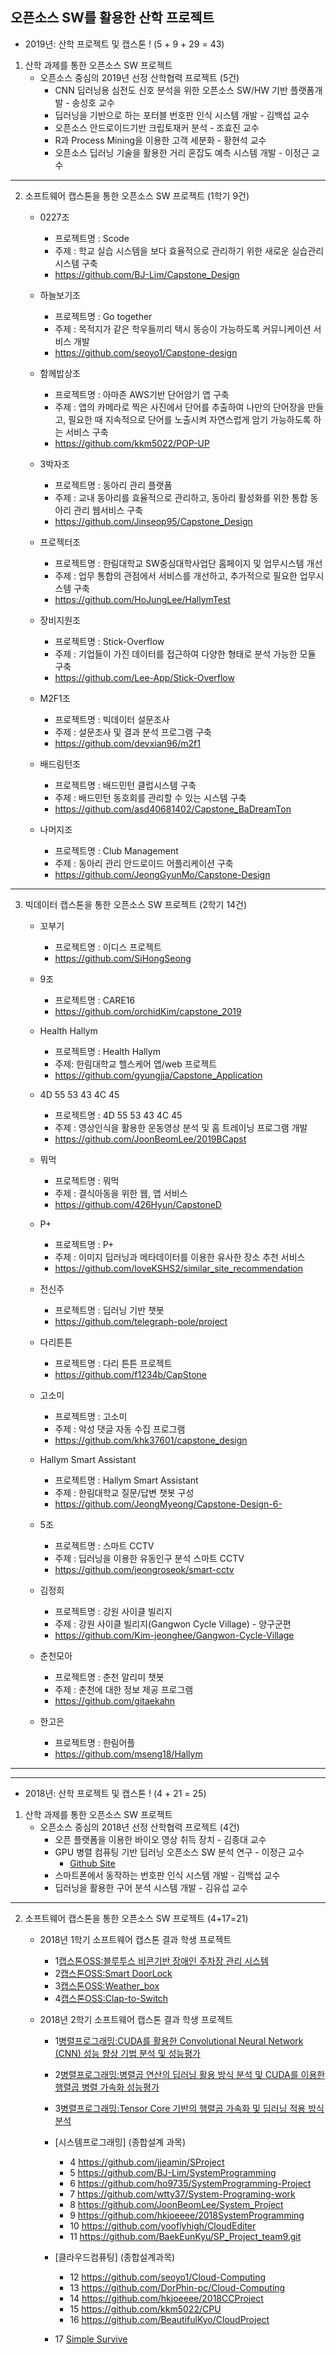 ## 오픈소스 SW를 활용한 산학 프로젝트


 * 2019년: 산학 프로젝트 및 캡스톤 ! (5 + 9 + 29 = 43)
 
 1. 산학 과제를 통한 오픈소스 SW 프로젝트
    - 오픈소스 중심의 2019년 선정 산학협력 프로젝트   (5건)
         * CNN 딥러닝용 심전도 신호 분석을 위한 오픈소스 SW/HW 기반  플랫폼개발 - 송성호 교수
         * 딥러닝을 기반으로 하는 포터블 번호판 인식 시스템 개발 - 김백섭 교수
         * 오픈소스 안드로이드기반 크립토재커 분석 - 조효진 교수
         * R과 Process Mining을 이용한 고객 세분화 - 황현석 교수
         * 오픈소스 딥러닝 기술을 활용한 거리 혼잡도 예측 시스템 개발 - 이정근 교수
 *  *  *
 2. 소프트웨어 캡스톤을 통한 오픈소스 SW 프로젝트 (1학기 9건)
    - 0227조
      * 프로젝트명 : Scode
      * 주제 : 학교 실습 시스템을 보다 효율적으로 관리하기 위한 새로운 실습관리시스템 구축
      * https://github.com/BJ-Lim/Capstone_Design

    - 하늘보기조
      * 프로젝트명 : Go together
      * 주제 : 목적지가 같은 학우들끼리 택시 동승이 가능하도록 커뮤니케이션 서비스 개발
      * https://github.com/seoyo1/Capstone-design

    - 함께밥상조
      * 프로젝트명 : 아마존 AWS기반 단어암기 앱 구축
      * 주제 : 앱의 카메라로 찍은 사진에서 단어를 추출하여 나만의 단어장을 만들고, 필요한 때 지속적으로 단어를 노출시켜 자연스럽게 암기 가능하도록 하는 서비스 구축 
      * https://github.com/kkm5022/POP-UP
 
    - 3박자조
      * 프로젝트명 : 동아리 관리 플랫폼
      * 주제 : 교내 동아리를 효율적으로 관리하고, 동아리 활성화를 위한 통합 동아리 관리 웹서비스 구축 
      * https://github.com/Jinseop95/Capstone_Design
   
    - 프로젝터조
      * 프로젝트명 : 한림대학교 SW중심대학사업단 홈페이지 및 업무시스템 개선
      * 주제 : 업무 통합의 관점에서 서비스를 개선하고, 추가적으로 필요한 업무시스템 구축
      * https://github.com/HoJungLee/HallymTest

    - 장비지원조
      * 프로젝트명 : Stick-Overflow
      * 주제 : 기업들이 가진 데이터를 접근하여 다양한 형태로 분석 가능한 모듈 구축
      * https://github.com/Lee-App/Stick-Overflow
   
    - M2F1조
      * 프로젝트명 : 빅데이터 설문조사
      * 주제 : 설문조사 및 결과 분석 프로그램 구축
      * https://github.com/devxian96/m2f1
   
    - 배드림턴조
      * 프로젝트명 : 배드민턴 클럽시스템 구축
      * 주제 : 배드민턴 동호회를 관리할 수 있는 시스템 구축
      * https://github.com/asd40681402/Capstone_BaDreamTon
   
    - 나머지조
      * 프로젝트명 : Club Management
      * 주제 : 동아리 관리 안드로이드 어플리케이션 구축
      * https://github.com/JeongGyunMo/Capstone-Design
      
 *  *  *
 3. 빅데이터 캡스톤을 통한 오픈소스 SW 프로젝트 (2학기 14건)
    - 꼬부기
      * 프로젝트명 : 이디스 프로젝트
      * https://github.com/SiHongSeong
    
    - 9조
      * 프로젝트명 : CARE16
      * https://github.com/orchidKim/capstone_2019
      
    - Health Hallym
      * 프로젝트명 : Health Hallym
      * 주제: 한림대학교 헬스케어 앱/web 프로젝트
      * https://github.com/gyungjja/Capstone_Application
    
    - 4D 55 53 43 4C 45
      * 프로젝트명 : 4D 55 53 43 4C 45
      * 주제 : 영상인식을 활용한 운동영상 분석  및 홈 트레이닝 프로그램 개발
      * https://github.com/JoonBeomLee/2019BCapst
      
    - 뭐먹
      * 프로젝트명 : 뭐먹
      * 주제 : 결식아동을 위한 웹, 앱 서비스 
      * https://github.com/426Hyun/CapstoneD
      
    - P+
      * 프로젝트명 : P+
      * 주제 : 이미지 딥러닝과 메타데이터를 이용한 유사한 장소 추천 서비스
      * https://github.com/loveKSHS2/similar_site_recommendation

    - 전신주
      * 프로젝트명 : 딥러닝 기반 챗봇
      * https://github.com/telegraph-pole/project 
      
    - 다리튼튼
      * 프로젝트명 : 다리 튼튼 프로젝트
      * https://github.com/f1234b/CapStone 

    - 고소미
      * 프로젝트명 : 고소미
      * 주제 : 악성 댓글 자동 수집 프로그램
      * https://github.com/khk37601/capstone_design
      
    - Hallym Smart Assistant
      * 프로젝트명 : Hallym Smart Assistant
      * 주제 : 한림대학교 질문/답변 챗봇 구성
      * https://github.com/JeongMyeong/Capstone-Design-6-
      
    - 5조
      * 프로젝트명 : 스마트 CCTV
      * 주제 : 딥러닝을 이용한 유동인구 분석 스마트 CCTV
      * https://github.com/jeongroseok/smart-cctv
      
    - 김정희
      * 프로젝트명 : 강원 사이클 빌리지
      * 주제 : 강원 사이클 빌리지(Gangwon Cycle Village) - 양구군편
      * https://github.com/Kim-jeonghee/Gangwon-Cycle-Village 

    - 춘천모아
      * 프로젝트명 : 춘천 알리미 챗봇
      * 주제 : 춘천에 대한 정보 제공 프로그램
      * https://github.com/gitaekahn
      
    - 한고은
      * 프로젝트명 : 한림어플
      * https://github.com/mseng18/Hallym
      
      
      

*  *  *
*  *  *


 * 2018년: 산학 프로젝트 및 캡스톤 ! (4 + 21 = 25)
 
 1. 산학 과제를 통한 오픈소스 SW 프로젝트
    - 오픈소스 중심의 2018년 선정 산학협력 프로젝트   (4건)
         * 오픈 플랫폼을 이용한 바이오 영상 취득 장치 - 김종대 교수
         * GPU 병렬 컴퓨팅 기반 딥러닝 오픈소스 SW 분석 연구 - 이정근 교수
            - [Github Site](https://github.com/jeonggunlee/BitOptimizer4ML/blob/master/README.md)
         * 스마트폰에서 동작하는 번호판 인식 시스템 개발 - 김백섭 교수
         * 딥러닝을 활용한 구어 분석 시스템 개발 - 김유섭 교수

*  *  *
 2. 소프트웨어 캡스톤을 통한 오픈소스 SW 프로젝트 (4+17=21)
    - 2018년 1학기 소프트웨어 캡스톤 결과 학생 프로젝트   
        * 1[캡스톤OSS:블루투스 비콘기반 장애인 주차장 관리 시스템](https://github.com/YONGEEEE/Bluetooth-based-handicapped-parking-area-system)
        * 2[캡스톤OSS:Smart DoorLock](https://github.com/jeonggunlee/Capstone-Design/blob/master/DitialDoorLock/README.md)
        * 3[캡스톤OSS:Weather_box](https://github.com/jeonggunlee/Capstone-Design/blob/master/WeatherBox/README.md)
        * 4[캡스톤OSS:Clap-to-Switch](https://github.com/cobaltp/clap-to-switch)

    - 2018년 2학기 소프트웨어 캡스톤 결과 학생 프로젝트   
        * 1[병렬프로그래밍:CUDA를 활용한 Convolutional Neural Network (CNN) 성능 향상 기법 분석 및 성능평가](https://github.com/jeonggunlee/Parallel_Programming_2018_Fall/tree/master/Capstone/TEAM_B_CUCONN) 
        * 2[병렬프로그래밍:병렬곱 연산의 딥러닝 활용 방식 분석 및 CUDA를 이용한 행렬곱 병렬 가속화 성능평가](https://github.com/jeonggunlee/Parallel_Programming_2018_Fall/tree/master/Capstone/TEAM_A_MatACCEL)
        * 3[병렬프로그래밍:Tensor Core 기반의 행렬곱 가속화 및 딥러닝 적용 방식 분석](https://github.com/jeonggunlee/Parallel_Programming_2018_Fall/tree/master/Capstone/TEAM_C_TENCORE)
        * [시스템프로그래밍] (종합설계 과목)
            - 4 https://github.com/jjeamin/SProject
            - 5 https://github.com/BJ-Lim/SystemProgramming
            - 6 https://github.com/ho9735/SystemProgramming-Project
            - 7 https://github.com/wtty37/System-Programing-work
            - 8 https://github.com/JoonBeomLee/System_Project
            - 9 https://github.com/hkjoeeee/2018SystemProgramming
            - 10 https://github.com/yooflyhigh/CloudEditer
            - 11 https://github.com/BaekEunKyu/SP_Project_team9.git
        * [클라우드컴퓨팅] (종합설계과목)
            - 12 https://github.com/seoyo1/Cloud-Computing
            - 13 https://github.com/DorPhin-pc/Cloud-Computing
            - 14 https://github.com/hkjoeeee/2018CCProject
            - 15 https://github.com/kkm5022/CPU
            - 16 https://github.com/BeautifulKyo/CloudProject

        * 17 [Simple Survive](https://github.com/HyoJuns/Hallym_UntiyProject)
